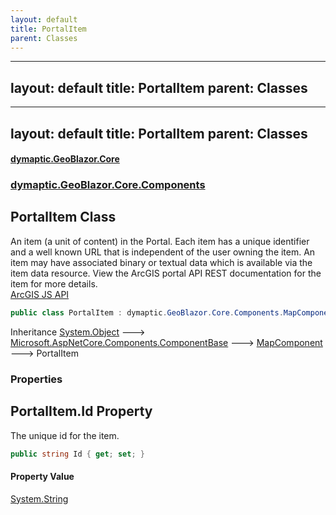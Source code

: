 ```yaml
---
layout: default
title: PortalItem
parent: Classes
---
```

---
layout: default
title: PortalItem
parent: Classes
---
---
layout: default
title: PortalItem
parent: Classes
---
#### [dymaptic.GeoBlazor.Core](index.html 'index')
### [dymaptic.GeoBlazor.Core.Components](index.html#dymaptic.GeoBlazor.Core.Components 'dymaptic.GeoBlazor.Core.Components')

## PortalItem Class

An item (a unit of content) in the Portal. Each item has a unique identifier and a well known URL that is independent of the user owning the item. An item may have associated binary or textual data which is available via the item data resource. View the ArcGIS portal API REST documentation for the item for more details.  
<a target="_blank" href="https://developers.arcgis.com/javascript/latest/api-reference/esri-portal-PortalItem.html">ArcGIS JS API</a>

```csharp
public class PortalItem : dymaptic.GeoBlazor.Core.Components.MapComponent
```

Inheritance [System.Object](https://docs.microsoft.com/en-us/dotnet/api/System.Object 'System.Object') &#129106; [Microsoft.AspNetCore.Components.ComponentBase](https://docs.microsoft.com/en-us/dotnet/api/Microsoft.AspNetCore.Components.ComponentBase 'Microsoft.AspNetCore.Components.ComponentBase') &#129106; [MapComponent](dymaptic.GeoBlazor.Core.Components.MapComponent.html 'dymaptic.GeoBlazor.Core.Components.MapComponent') &#129106; PortalItem
### Properties

<a name='dymaptic.GeoBlazor.Core.Components.PortalItem.Id'></a>

## PortalItem.Id Property

The unique id for the item.

```csharp
public string Id { get; set; }
```

#### Property Value
[System.String](https://docs.microsoft.com/en-us/dotnet/api/System.String 'System.String')


